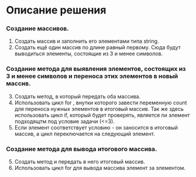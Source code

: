 # Описание решения

### Создание массивов.

1. Создать массив и заполнить его элементами типа string.
2. Создать ещё один массив по длине равный первому. Сюда будут выводиться элементы, состоящие из 3 и менее символов.


### Создание метода для выявления элементов, состоящих из 3 и менее символов и переноса этих элементов в новый массив.

3. Создать метод, в который передать оба массива.
4. Использовать цикл for , внутки которого завести переменную count для переноса нужных элементов в итоговый массив. Так же здесь использовать цикл if, который будет проверять, является ли элемент подходящтм под условие задачи (<=3).
5. Если элемент соответствует условию - он заносится в итоговый массив, а цикл переключается на следующий элемент.

### Создание метода для вывода итогового массива.

5. Создать метод и передать в него итоговый массив.
6. Использовать цикл for для вывода массива элемент за элементом.